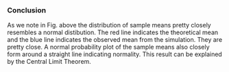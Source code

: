 ### Conclusion

As we note in Fig. above the distribution of sample means pretty closely resembles a normal distibution. The red line indicates the theoretical mean and the blue line indicates the observed mean from the simulation. They are pretty close. A normal probability plot of the sample means also closely form around a straight line indicating normality. This result can be explained by the Central Limit Theorem.
